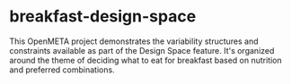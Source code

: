 # breakfast-design-space
This OpenMETA project demonstrates the variability structures and constraints available as part of the Design Space feature. It's organized around the theme of deciding what to eat for breakfast based on nutrition and preferred combinations.



